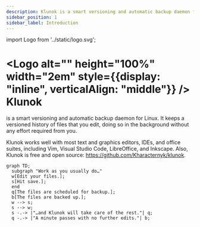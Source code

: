 ```yaml
---
description: Klunok is a smart versioning and automatic backup daemon for Linux.
sidebar_position: 1
sidebar_label: Introduction
---
```


import Logo from '../static/logo.svg';

# <Logo alt="" height="100%" width="2em" style={{display: "inline", verticalAlign: "middle"}} /> Klunok

<head>
  <title>Klunok</title>
</head>

is a smart versioning and automatic backup daemon for Linux.
It keeps a versioned history of files that you edit,
doing so in the background without any effort required from you.

Klunok works well with most text and graphics editors, IDEs, and office suites,
including Vim, Visual Studio Code, LibreOffice, and Inkscape.
Also, Klunok is free and open source: https://github.com/Kharacternyk/klunok.

```mermaid
graph TD;
  subgraph "Work as you usually do…"
  w[Edit your files.];
  s[Hit save.];
  end
  q[The files are scheduled for backup.];
  b[The files are backed up.];
  w --> s;
  s --> w;
  s -.-> |"…and Klunok will take care of the rest."| q;
  q -.-> |"A minute passes with no further edits."| b;
```
